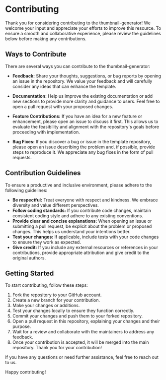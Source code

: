 # Contributing

Thank you for considering contributing to the thumbnail-generator!
We welcome your input and appreciate your efforts to improve this resource.
To ensure a smooth and collaborative experience, please review the guidelines
below before making any contributions.

## Ways to Contribute

There are several ways you can contribute to the thumbnail-generator:

- **Feedback:** Share your thoughts, suggestions, or bug reports by opening an issue in the repository.
We value your feedback and will carefully consider any ideas that can enhance the template.

- **Documentation:** Help us improve the existing documentation or add new sections to provide more
clarity and guidance to users. Feel free to open a pull request with your proposed changes.

- **Feature Contributions:** If you have an idea for a new feature or enhancement,
please open an issue to discuss it first. This allows us to evaluate the feasibility
and alignment with the repository's goals before proceeding with implementation.

- **Bug Fixes:** If you discover a bug or issue in the template repository, please open an issue
describing the problem and, if possible, provide steps to reproduce it.
We appreciate any bug fixes in the form of pull requests.

## Contribution Guidelines

To ensure a productive and inclusive environment, please adhere to the following guidelines:

- **Be respectful:** Treat everyone with respect and kindness. We embrace diversity and value different perspectives.
- **Follow coding standards:** If you contribute code changes, maintain consistent
coding style and adhere to any existing conventions.
- **Provide clear and concise explanations:** When opening an issue or submitting a pull request,
be explicit about the problem or proposed changes. This helps us understand your intentions better.
- **Test your changes:** If applicable, include tests with your code changes to ensure they work as expected.
- **Give credit:** If you include any external resources or references in your contributions,
provide appropriate attribution and give credit to the original authors.

## Getting Started

To start contributing, follow these steps:

1. Fork the repository to your GitHub account.
2. Create a new branch for your contribution.
3. Make your changes or additions.
4. Test your changes locally to ensure they function correctly.
5. Commit your changes and push them to your forked repository.
6. Open a pull request in this repository, explaining your changes and their purpose.
7. Wait for a review and collaborate with the maintainers to address any feedback.
8. Once your contribution is accepted, it will be merged into the main repository.
  Thank you for your contribution!

If you have any questions or need further assistance, feel free to reach out to us.

Happy contributing!
